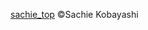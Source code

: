 <meta name="description" content="Sachie Kobayashi Composer Compositrice music 小林祥恵 作曲家">
<meta name="google-site-verification" content="PSs9FycpZSwgFYAEa__dkr-CMIQub8WbZzzVl6XYPN8">

<!-- ! ![top](https://github.com/kbys88/kbys88.github.io/assets/142012962/cd08f984-a0b5-4a29-b913-d0c13c491310)-->

<!--![day1_1](https://github.com/kbys88/kbys88.github.io/assets/142012962/7684f8b4-5ac5-472d-b7a3-ec978862a9a1) -->

[sachie_top](https://github.com/kbys88/kbys88.github.io/assets/142012962/8d3a8ccb-1468-4116-aa63-af1c6d8d54cc) 
©︎Sachie Kobayashi
